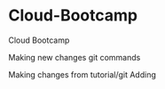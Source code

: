 # Cloud-Bootcamp
Cloud Bootcamp


Making new changes git commands	 

Making changes from tutorial/git
 Adding 